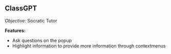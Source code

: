 ## ClassGPT
_Objective:_ Socratic Tutor

**Features:**
 * Ask questions on the popup
 * Highlight information to provide more information through contextmenus